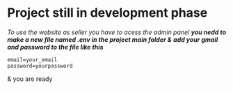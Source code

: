 # Project still in development phase

_To use the website as seller you have to acess the admin panel_
***you nedd to make a new file named .env in the project main folder &***
***add your gmail and password to the file like this***
```
email=your_email
password=yourpassword
```
& you are ready